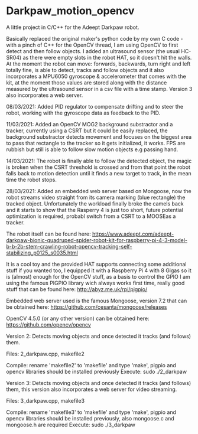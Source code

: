 # Darkpaw_motion_opencv
A little project in C/C++ for the Adeept Darkpaw robot.

Basically replaced the original maker's python code by my own C code -with a pinch of C++ for the OpenCV thread, I am using OpenCV to first detect and then follow objects. I added an ultrasound sensor (the usual HC-SR04) as there were empty slots in the robot HAT, so it doesn't hit the walls. At the moment the robot can move: forwards, backwards, turn right and left totally fine, is able to detect, tracks and follow objects and it also incorporates a MPU6050 gyroscope & accelerometer that comes with the kit, at the moment those values are stored along with the distance measured by the ultrasound sensor in a csv file with a time stamp. Version 3 also incorporates a web server.

08/03/2021: Added PID regulator to compensate drifting and to steer the robot, working with the gyroscope data as feedback to the PID. 

11/03/2021: Added an OpenCV MOG2 background substractor and a tracker, currently using a CSRT but it could be easily replaced, the background substractor detects movement and focuses on the biggest area to pass that rectangle to the tracker so it gets initialized, it works. FPS are rubbish but still is able to follow slow motion objects e.g passing hand.

14/03/2021: The robot is finally able to follow the detected object, the magic is broken when the CSRT threshold is crossed and from that point the robot falls back to motion detection until it finds a new target to track, in the mean time the robot stops.

28/03/2021: Added an embedded web server based on Mongoose, now the robot streams video straight from its camera marking (blue rectangle) the tracked object. Unfortunately the workload finally broke the camels back and it starts to show that the Rasperry 4 is just too short, future potential optimization is required, probabl switch from a CSRT to a MOOSEas a tracker.

The robot itself can be found here: https://www.adeept.com/adeept-darkpaw-bionic-quadruped-spider-robot-kit-for-raspberry-pi-4-3-model-b-b-2b-stem-crawling-robot-opencv-tracking-self-stabilizing_p0125_s0035.html

It is a cool toy and the provided HAT supports connecting some additional stuff if you wanted too, I equipped it with a Raspberry Pi 4 with 8 Gigas so it is (almost) enough for the OpenCV stuff, as a basis to control the GPIO I am using the famous PIGPIO library wich always works first time, really good stuff that can be found here: http://abyz.me.uk/rpi/pigpio/

Embedded web server used is the famous Mongoose, version 7.2 that can be obtained here: https://github.com/cesanta/mongoose/releases

OpenCV 4.5.0 (or any other version) can be obtained here: https://github.com/opencv/opencv

Version 2: Detects moving objects and once detected it tracks (and follows) them.
  
  Files: 2_darkpaw.cpp, makefile2
  
  Compile: rename 'makefile2' to 'makefile' and type 'make', pigpio and opencv libraries should be installed previously
  Execute: sudo ./2_darkpaw

Version 3: Detects moving objects and once detected it tracks (and follows) them, this version also incorporates a web server for video streaming.
  
  Files: 3_darkpaw.cpp, makefile3
  
  Compile: rename 'makefile3' to 'makefile' and type 'make', pigpio and opencv libraries should be installed previously, also mongoose.c and mongoose.h are     required 
  Execute: sudo ./3_darkpaw

